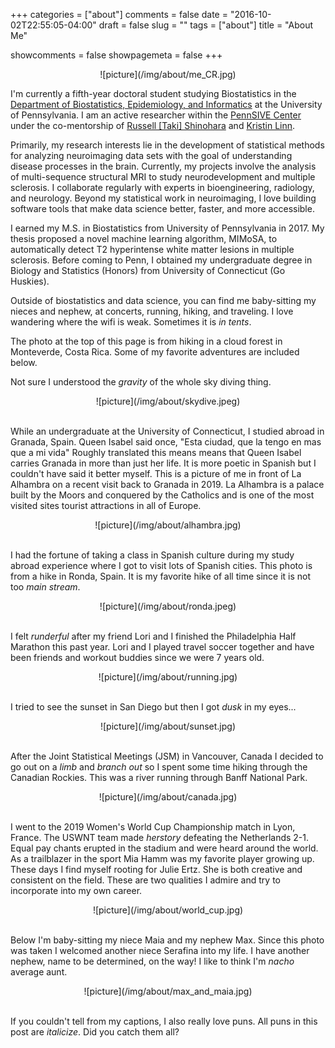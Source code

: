 +++
categories = ["about"]
comments = false
date = "2016-10-02T22:55:05-04:00"
draft = false
slug = ""
tags = ["about"]
title = "About Me"

showcomments = false
showpagemeta = false
+++

<center>![picture](/img/about/me_CR.jpg)</center>

I'm currently a fifth-year doctoral student studying Biostatistics in the [Department of Biostatistics, Epidemiology, and Informatics](http://www.dbei.med.upenn.edu/) at the University of Pennsylvania. I am an active researcher within the [PennSIVE Center](https://www.cceb.med.upenn.edu/pennsive) under the co-mentorship of [Russell [Taki] Shinohara](https://www.med.upenn.edu/apps/faculty/index.php/g275/p8574254) and [Kristin Linn](www.kristinlinn.com). 

Primarily, my research interests lie in the development of statistical methods for analyzing neuroimaging data sets with the goal of understanding disease processes in the brain. Currently, my projects involve the analysis of multi-sequence structural MRI to study neurodevelopment and multiple sclerosis. I collaborate regularly with experts in bioengineering, radiology, and neurology. Beyond my statistical work in neuroimaging, I love building software tools that make data science better, faster, and more accessible.

I earned my M.S. in Biostatistics from University of Pennsylvania in 2017. My thesis proposed a novel machine learning algorithm, MIMoSA, to automatically detect T2 hyperintense white matter lesions in multiple sclerosis. Before coming to Penn, I obtained my undergraduate degree in Biology and Statistics (Honors) from University of Connecticut (Go Huskies).

Outside of biostatistics and data science, you can find me baby-sitting my nieces and nephew, at concerts, running, hiking, and traveling. I love wandering where the wifi is weak. Sometimes it is _in tents_. 

The photo at the top of this page is from hiking in a cloud forest in Monteverde, Costa Rica. Some of my favorite adventures are included below.

Not sure I understood the _gravity_ of the whole sky diving thing.

<center>![picture](/img/about/skydive.jpeg)</center>

<br>

While an undergraduate at the University of Connecticut, I studied abroad in Granada, Spain. Queen Isabel said once, "Esta ciudad, que la tengo en mas que a mi vida" Roughly translated this means means that Queen Isabel carries Granada in more than just her life. It is more poetic in Spanish but I couldn't have said it better myself. This is a picture of me in front of La Alhambra on a recent visit back to Granada in 2019. La Alhambra is a palace built by the Moors and conquered by the Catholics and is one of the most visited sites tourist attractions in all of Europe.

<center>![picture](/img/about/alhambra.jpg)</center>

<br>

I had the fortune of taking a class in Spanish culture during my study abroad experience where I got to visit lots of Spanish cities. This photo is from a hike in Ronda, Spain. It is my favorite hike of all time since it is not too _main stream_. 

<center>![picture](/img/about/ronda.jpeg)</center>

<br>

I felt _runderful_ after my friend Lori and I finished the Philadelphia Half Marathon this past year. Lori and I played travel soccer together and have been friends and workout buddies since we were 7 years old.

<center>![picture](/img/about/running.jpg)</center>

<br>

I tried to see the sunset in San Diego but then I got _dusk_ in my eyes...

<center>![picture](/img/about/sunset.jpg)</center>

<br>

After the Joint Statistical Meetings (JSM)  in Vancouver, Canada I decided to go out on a _limb_ and _branch out_ so I spent some time hiking through the Canadian Rockies. This was a river running through Banff National Park.

<center>![picture](/img/about/canada.jpg)</center>

<br>

I went to the 2019 Women's World Cup Championship match in Lyon, France. The USWNT team made _herstory_ defeating the Netherlands 2-1. Equal pay chants erupted in the stadium and were heard around the world. As a trailblazer in the sport Mia Hamm was my favorite player growing up. These days I find myself rooting for Julie Ertz. She is both creative and consistent on the field. These are two qualities I admire and try to incorporate into my own career.

<center>![picture](/img/about/world_cup.jpg)</center>

<br>

Below I'm baby-sitting my niece Maia and my nephew Max. Since this photo was taken I welcomed another niece Serafina into my life. I have another nephew, name to be determined, on the way! I like to think I'm _nacho_ average aunt.

<center>![picture](/img/about/max_and_maia.jpg)</center>

<br>

If you couldn't tell from my captions, I also really love puns. All puns in this post are _italicize_. Did you catch them all?
